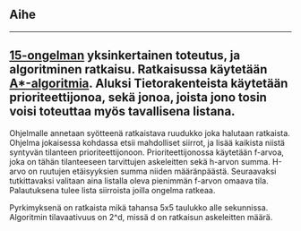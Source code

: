 ## Aihe
---
[15-ongelman](https://en.m.wikipedia.org/wiki/15_puzzle) yksinkertainen toteutus, ja algoritminen ratkaisu. Ratkaisussa käytetään [A*-algoritmia](https://en.wikipedia.org/wiki/A*_search_algorithm).
Aluksi Tietorakenteista käytetään prioriteettijonoa, sekä jonoa, joista jono tosin voisi toteuttaa myös tavallisena listana.
---

Ohjelmalle annetaan syötteenä ratkaistava ruudukko joka halutaan ratkaista. Ohjelma jokaisessa kohdassa etsii mahdolliset siirrot, 
ja lisää kaikista niistä syntyvän tilanteen prioriteettijonoon. Prioriteettijonossa käytetään f-arvoa, joka on tähän tilanteeseen tarvittujen 
askeleitten sekä h-arvon summa. H-arvo on ruutujen etäisyyksien summa niiden määränpäästä. Seuraavaksi tutkittavaksi valitaan aina listalla oleva
pienimmän f-arvon omaava tila. Palautuksena tulee lista siirroista joilla ongelma ratkeaa. 

Pyrkimyksenä on ratkaista mikä tahansa 5x5 taulukko alle sekunnissa. Algoritmin tilavaativuus on 2^d, missä d on ratkaisun askeleitten määrä. 
